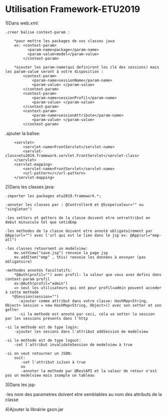 # Utilisation Framework-ETU2019

1)Dans web.xml:

    .creer balise context-param :
    
        *pour mettre les packages de vos classes java
        ex: <context-param>
              <param-name>package</param-name>
              <param-value>model</param-value>
            </context-param>
            
        *ajouter les param-name(qui definiront les clé des sessions) mais les param-value seront à votre disposition :
            <context-param>
                <param-name>sessionName</param-name> 
                <param-value> </param-value> 
            </context-param>
            <context-param>
                <param-name>sessionProfil</param-name>
                <param-value> </param-value>
            </context-param>
            <context-param>
                <param-name>sessionAttribute</param-name>
                <param-value> </param-value>
            </context-param>
            
   .ajouter la balise:
   
        <servlet>
            <servlet-name>FrontServlet</servlet-name>
            <servlet-class>etu2019.framework.servlet.FrontServlet</servlet-class>
        </servlet>
        <servlet-mapping>
            <servlet-name>FrontServlet</servlet-name>
            <url-pattern>/</url-pattern>
        </servlet-mapping>

2)Dans les classes java: 

    -importer les packages etu2019.framework.*;
    
    -annoter les classes par : @ControllerA et @Scope(valeur="" ou "singleton")
    
    -les setters et getters de la classe doivent etre set+attribut en debut minuscule tel que setidEmp
    
    -les methodes de la classe doivent etre annoté obligatoirement par @App(url="") avec l'url qui est le lien dans le jsp ex: @App(url="emp-all")
    
    -les classes retournent un modelview:
        mv.setView("save.jsp") renvoie la page jsp
        mv.addItem("emp" , this) renvoie les données à envoyer (pas obligatoire)
        
    -methodes annotés facultatifs:
        *@Auth(profil="") avec profil: la valeur que vous avez defini dans context-param profil
        ex:@Auth(profil="admin")
        => seul les utilisateurs qui ont pour profil=admin peuvent acceder à cette methode
       *@Session(session="")
          -ajouter comme attribut dans votre classe: HashMap<String, Object> session = new HashMap<String, Object>() avec son setter et son getter
          -si la methode est annoté par ceci, cela va setter la session par les sessions présents dans l'http
          
    -si la methode est de type login:
        -ajouter les sesions dans l'attribut addSession de modelview
        
    -si la methode est de type logout:
        -set l'attribut invalidateSession de modelview à true
        
    -si on veut retourner un JSON:
        soit:
           -set l'attribut isJson à true
           ou
           -annoter la methode par @RestAPI et la valeur de retour n'est pas un modelview mais zxample un tableau

3)Dans les jsp:

   -les nom des parametres doivent etre semblables au nom des attributs de la classe

4)Ajouter la librairie gson.jar
